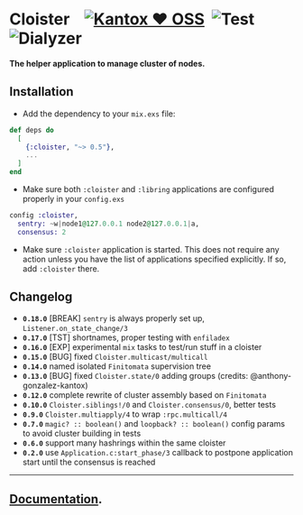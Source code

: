 # Cloister    [![Kantox ❤ OSS](https://img.shields.io/badge/❤-kantox_oss-informational.svg)](https://kantox.com/)  ![Test](https://github.com/am-kantox/cloister/workflows/Test/badge.svg)  ![Dialyzer](https://github.com/am-kantox/cloister/workflows/Dialyzer/badge.svg)

**The helper application to manage cluster of nodes.**

## Installation

- Add the dependency to your `mix.exs` file:

```elixir
def deps do
  [
    {:cloister, "~> 0.5"},
    ...
  ]
end
```

- Make sure both `:cloister` and `:libring` applications are configured properly in your `config.exs`

```elixir
config :cloister,
  sentry: ~w|node1@127.0.0.1 node2@127.0.0.1|a,
  consensus: 2
```

- Make sure `:cloister` application is started. This does not require any action unless you have the list of applications specified explicitly. If so, add `:cloister` there.

## Changelog

- **`0.18.0`** [BREAK] `sentry` is always properly set up, `Listener.on_state_change/3`
- **`0.17.0`** [TST] shortnames, proper testing with `enfiladex`
- **`0.16.0`** [EXP] experimental `mix` tasks to test/run stuff in a cloister
- **`0.15.0`** [BUG] fixed `Cloister.multicast/multicall`
- **`0.14.0`** named isolated `Finitomata` supervision tree
- **`0.13.0`** [BUG] fixed `Cloister.state/0` adding groups (credits: @anthony-gonzalez-kantox)
- **`0.12.0`** complete rewrite of cluster assembly based on `Finitomata`
- **`0.10.0`** `Cloister.siblings!/0` and `Cloister.consensus/0`, better tests
- **`0.9.0`** `Cloister.multiapply/4` to wrap `:rpc.multicall/4`
- **`0.7.0`** `magic? :: boolean()` and `loopback? :: boolean()` config params to avoid cluster building in tests
- **`0.6.0`** support many hashrings within the same cloister
- **`0.2.0`** use `Application.c:start_phase/3` callback to postpone application start until the consensus is reached

---

## [Documentation](https://hexdocs.pm/cloister).
